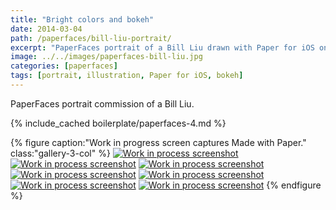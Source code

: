```yaml
---
title: "Bright colors and bokeh"
date: 2014-03-04
path: /paperfaces/bill-liu-portrait/
excerpt: "PaperFaces portrait of a Bill Liu drawn with Paper for iOS on an iPad."
image: ../../images/paperfaces-bill-liu.jpg
categories: [paperfaces]
tags: [portrait, illustration, Paper for iOS, bokeh]
---
```


PaperFaces portrait commission of a Bill Liu.

{% include_cached boilerplate/paperfaces-4.md %}

{% figure caption:"Work in progress screen captures Made with Paper." class:"gallery-3-col" %}
[![Work in process screenshot](../../images/paperfaces-bill-liu-process-1-600.jpg)](../../images/paperfaces-bill-liu-process-1-lg.jpg)
[![Work in process screenshot](../../images/paperfaces-bill-liu-process-2-600.jpg)](../../images/paperfaces-bill-liu-process-2-lg.jpg)
[![Work in process screenshot](../../images/paperfaces-bill-liu-process-3-600.jpg)](../../images/paperfaces-bill-liu-process-3-lg.jpg)
[![Work in process screenshot](../../images/paperfaces-bill-liu-process-4-600.jpg)](../../images/paperfaces-bill-liu-process-4-lg.jpg)
[![Work in process screenshot](../../images/paperfaces-bill-liu-process-5-600.jpg)](../../images/paperfaces-bill-liu-process-5-lg.jpg)
[![Work in process screenshot](../../images/paperfaces-bill-liu-process-6-600.jpg)](../../images/paperfaces-bill-liu-process-6-lg.jpg)
[![Work in process screenshot](../../images/paperfaces-bill-liu-process-7-600.jpg)](../../images/paperfaces-bill-liu-process-7-lg.jpg)
{% endfigure %}
